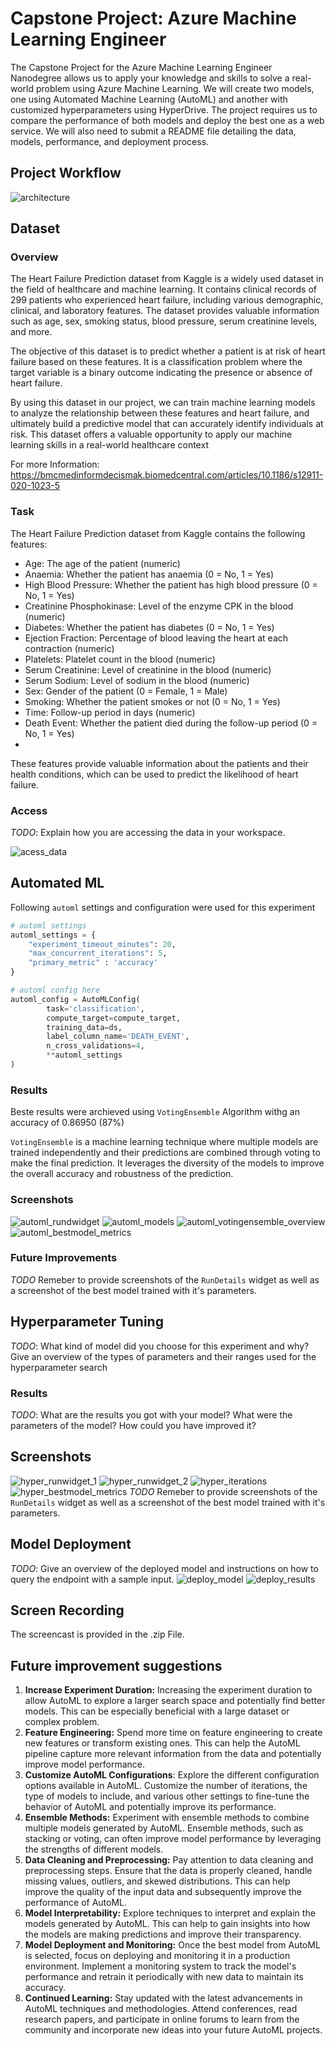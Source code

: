 # Capstone Project: Azure Machine Learning Engineer

The Capstone Project for the Azure Machine Learning Engineer Nanodegree allows us to apply your knowledge and skills to solve a real-world problem using Azure Machine Learning. We will create two models, one using Automated Machine Learning (AutoML) and another with customized hyperparameters using HyperDrive. The project requires us to compare the performance of both models and deploy the best one as a web service. We will also need to submit a README file detailing the data, models, performance, and deployment process.

## Project Workflow
![architecture](screenshots/architecture.png)

## Dataset

### Overview
The Heart Failure Prediction dataset from Kaggle is a widely used dataset in the field of healthcare and machine learning. It contains clinical records of 299 patients who experienced heart failure, including various demographic, clinical, and laboratory features. The dataset provides valuable information such as age, sex, smoking status, blood pressure, serum creatinine levels, and more.

The objective of this dataset is to predict whether a patient is at risk of heart failure based on these features. It is a classification problem where the target variable is a binary outcome indicating the presence or absence of heart failure.

By using this dataset in our project, we can train machine learning models to analyze the relationship between these features and heart failure, and ultimately build a predictive model that can accurately identify individuals at risk. This dataset offers a valuable opportunity to apply our machine learning skills in a real-world healthcare context

For more Information: https://bmcmedinformdecismak.biomedcentral.com/articles/10.1186/s12911-020-1023-5

### Task
The Heart Failure Prediction dataset from Kaggle contains the following features:

- Age: The age of the patient (numeric)
- Anaemia: Whether the patient has anaemia (0 = No, 1 = Yes)
- High Blood Pressure: Whether the patient has high blood pressure (0 = No, 1 = Yes)
- Creatinine Phosphokinase: Level of the enzyme CPK in the blood (numeric)
- Diabetes: Whether the patient has diabetes (0 = No, 1 = Yes)
- Ejection Fraction: Percentage of blood leaving the heart at each contraction (numeric)
- Platelets: Platelet count in the blood (numeric)
- Serum Creatinine: Level of creatinine in the blood (numeric)
- Serum Sodium: Level of sodium in the blood (numeric)
- Sex: Gender of the patient (0 = Female, 1 = Male)
- Smoking: Whether the patient smokes or not (0 = No, 1 = Yes)
- Time: Follow-up period in days (numeric)
- Death Event: Whether the patient died during the follow-up period (0 = No, 1 = Yes)
- 
These features provide valuable information about the patients and their health conditions, which can be used to predict the likelihood of heart failure.

### Access
*TODO*: Explain how you are accessing the data in your workspace.

![acess_data](screenshots/acess_data.png)

## Automated ML
Following `automl` settings and configuration were used for this experiment
```python
# automl settings
automl_settings = {
    "experiment_timeout_minutes": 20,
    "max_concurrent_iterations": 5,
    "primary_metric" : 'accuracy'
}

# automl config here
automl_config = AutoMLConfig(
        task='classification',
        compute_target=compute_target,
        training_data=ds,
        label_column_name='DEATH_EVENT',
        n_cross_validations=4,
        **automl_settings
)
```
### Results
Beste results were archieved using `VotingEnsemble` Algorithm withg an accuracy of 0.86950 (87%)

`VotingEnsemble` is a machine learning technique where multiple models are trained independently and their predictions are combined through voting to make the final prediction. It leverages the diversity of the models to improve the overall accuracy and robustness of the prediction.
### Screenshots
![automl_rundwidget](screenshots/automl_rundwidget.png)
![automl_models](screenshots/automl_models.png)
![automl_votingensemble_overview](screenshots/automl_votingensemble_overview.png)
![automl_bestmodel_metrics](screenshots/automl_bestmodel_metrics.png)
### Future Improvements
*TODO* Remeber to provide screenshots of the `RunDetails` widget as well as a screenshot of the best model trained with it's parameters.

## Hyperparameter Tuning
*TODO*: What kind of model did you choose for this experiment and why? Give an overview of the types of parameters and their ranges used for the hyperparameter search


### Results
*TODO*: What are the results you got with your model? What were the parameters of the model? How could you have improved it?
## Screenshots
![hyper_runwidget_1](screenshots/hyper_runwidget_1.png)
![hyper_runwidget_2](screenshots/hyper_runwidget_2.png)
![hyper_iterations](screenshots/hyper_iterations.png)
![hyper_bestmodel_metrics](screenshots/hyper_bestmodel_metrics.png)
*TODO* Remeber to provide screenshots of the `RunDetails` widget as well as a screenshot of the best model trained with it's parameters.

## Model Deployment
*TODO*: Give an overview of the deployed model and instructions on how to query the endpoint with a sample input.
![deploy_model](screenshots/deploy_model.png)
![deploy_results](screenshots/deploy_results.png)

## Screen Recording
The screencast is provided in the .zip File.

## Future improvement suggestions

1. **Increase Experiment Duration:** Increasing the experiment duration to allow AutoML to explore a larger search space and potentially find better models. This can be especially beneficial with a large dataset or complex problem.
2. **Feature Engineering:** Spend more time on feature engineering to create new features or transform existing ones. This can help the AutoML pipeline capture more relevant information from the data and potentially improve model performance.
3. **Customize AutoML Configurations**: Explore the different configuration options available in AutoML. Customize the number of iterations, the type of models to include, and various other settings to fine-tune the behavior of AutoML and potentially improve its performance.
4. **Ensemble Methods:** Experiment with ensemble methods to combine multiple models generated by AutoML. Ensemble methods, such as stacking or voting, can often improve model performance by leveraging the strengths of different models.
5. **Data Cleaning and Preprocessing:** Pay attention to data cleaning and preprocessing steps. Ensure that the data is properly cleaned, handle missing values, outliers, and skewed distributions. This can help improve the quality of the input data and subsequently improve the performance of AutoML.
6. **Model Interpretability:** Explore techniques to interpret and explain the models generated by AutoML. This can help to gain insights into how the models are making predictions and improve their transparency.
7. **Model Deployment and Monitoring:** Once the best model from AutoML is selected, focus on deploying and monitoring it in a production environment. Implement a monitoring system to track the model's performance and retrain it periodically with new data to maintain its accuracy.
8. **Continued Learning:** Stay updated with the latest advancements in AutoML techniques and methodologies. Attend conferences, read research papers, and participate in online forums to learn from the community and incorporate new ideas into your future AutoML projects.
